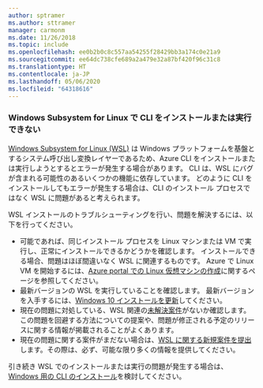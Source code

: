 ```yaml
---
author: sptramer
ms.author: sttramer
manager: carmonm
ms.date: 11/26/2018
ms.topic: include
ms.openlocfilehash: ee0b2b0c8c557aa54255f28429bb3a174c0e21a9
ms.sourcegitcommit: ee64dc738cfe689a2a479e32a87bf420f96c31c8
ms.translationtype: HT
ms.contentlocale: ja-JP
ms.lasthandoff: 05/06/2020
ms.locfileid: "64318616"
---
```

### <a name="cli-fails-to-install-or-run-on-windows-subsystem-for-linux"></a>Windows Subsystem for Linux で CLI をインストールまたは実行できない

[Windows Subsystem for Linux (WSL)](/windows/wsl/about) は Windows プラットフォームを基盤とするシステム呼び出し変換レイヤーであるため、Azure CLI をインストールまたは実行しようとするとエラーが発生する場合があります。 CLI は、WSL にバグが含まれる可能性のあるいくつかの機能に依存しています。 どのように CLI をインストールしてもエラーが発生する場合は、CLI のインストール プロセスではなく WSL に問題があると考えられます。

WSL インストールのトラブルシューティングを行い、問題を解決するには、以下を行ってください。

* 可能であれば、同じインストール プロセスを Linux マシンまたは VM で実行し、正常にインストールできるかどうかを確認します。 インストールできる場合、問題はほぼ間違いなく WSL に関連するものです。 Azure で Linux VM を開始するには、[Azure portal での Linux 仮想マシンの作成](/azure/virtual-machines/linux/quick-create-portal)に関するページを参照してください。
* 最新バージョンの WSL を実行していることを確認します。 最新バージョンを入手するには、[Windows 10 インストールを更新](https://support.microsoft.com/help/4027667/windows-10-update)してください。
* 現在の問題に対処している、WSL 関連の[未解決案件](https://github.com/Microsoft/WSL/issues)がないか確認します。
  この問題を回避する方法についての提案や、問題が修正される予定のリリースに関する情報が掲載されることがよくあります。
* 現在の問題に関する案件がまだない場合は、[WSL に関する新規案件を提出](https://github.com/Microsoft/WSL/issues/new)します。その際は、必ず、可能な限り多くの情報を提供してください。

引き続き WSL でのインストールまたは実行の問題が発生する場合は、[Windows 用の CLI のインストール](../install-azure-cli-windows.md)を検討してください。
